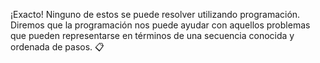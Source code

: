 ¡Exacto! Ninguno de estos se puede resolver utilizando programación. Diremos que la programación nos puede ayudar con aquellos problemas que pueden representarse en términos de una secuencia conocida y ordenada de pasos. :clipboard:
